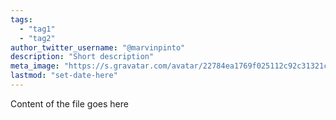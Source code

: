 ```yaml
---
tags:
  - "tag1"
  - "tag2"
author_twitter_username: "@marvinpinto"
description: "Short description"
meta_image: "https://s.gravatar.com/avatar/22784ea1769f025112c92c31321c6bf1?s=400"
lastmod: "set-date-here"
---
```


Content of the file goes here

